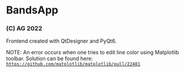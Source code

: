 # BandsApp 
### (C) AG 2022

Frontend created with QtDesigner and PyQt6.

NOTE:
An error occurs when one tries to edit line color using Matplotlib toolbar. Solution can be found here:
<code> https://github.com/matplotlib/matplotlib/pull/22481 </code>
